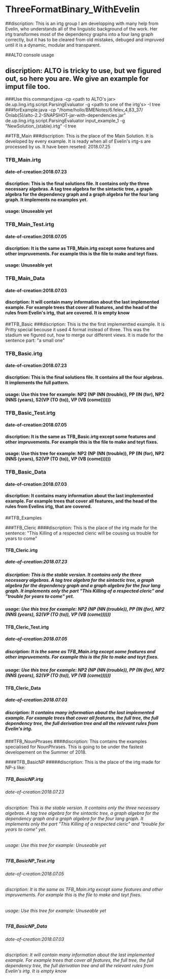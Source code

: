# ThreeFormatBinary_WithEvelin
##discription: This is an irtg group I am developping with many help from Evelin, who understands all of the linguistic background of the work. Her irtg transformes most of the dependency graphs into a four lang graph correctly, but it has to be cleared from old mistakes, debuged and impruved until it is a dynamic, modular and transparent.

##ALTO console usage
## discription: ALTO is tricky to use, but we figured out, so here you are. We give an example for imput file too.
###Use this command:java -cp <path to ALTO's jar> de.up.ling.irtg.script.ParsingEvaluator <path to inputfile> -g <path to one of the irtg's> -I tree
###forExample:java -cp "/home/hollo/BMENotes/6.felev_4,83_37/Önlab(5)/alto-2.2-SNAPSHOT-jar-with-dependencies.jar" de.up.ling.irtg.script.ParsingEvaluator input_example_1 -g "NewSolution_(stable).irtg" -I tree

##TFB_Main
###discription: This is the place of the Main Solution. It is developed by every example. It is ready when all of Evelin's irtg-s are processed by us. It have been reseted: 2018.07.25
### TFB_Main.irtg
#### date-of-creation:2018.07.23
#### discription: This is the final solutions file. It contains only the three necessary algebras. A tag tree algebra for the sintactic tree, a graph algebra for the dependency graph and a graph algebra for the four lang graph. It implements no examples yet.
#### usage: Unuseable yet
### TFB_Main_Test.irtg
#### date-of-creation:2018.07.05
#### discription: It is the same as TFB_Main.irtg except some features and other impruvements. For example this is the file to make and teyt fixes.
#### usage: Unuseable yet
### TFB_Main_Data
#### date-of-creation:2018.07.03
#### discription: It will contain many information about the last implemented example. For example trees that cover all features, and the head of the rules from Evelin's irtg, that are covered. It is empty know

##TFB_Basic
###discription: This is the the first implementted example. It is Pritty special becouse it used 4 format instead of three. This was the stadium we figured out, how to merge our different views. It is made for the sentence part: "a small one"
### TFB_Basic.irtg
#### date-of-creation:2018.07.23
#### discription: This is the final solutions file. It contains all the four algebras. It implements the full pattern.
#### usage: Use this tree for example: NP2 (NP (NN (trouble)), PP (IN (for), NP2 (NNS (years), S2(VP (TO (to)), VP (VB (come))))))
### TFB_Basic_Test.irtg
#### date-of-creation:2018.07.05
#### discription: It is the same as TFB_Basic.irtg except some features and other impruvements. For example this is the file to make and teyt fixes.
#### usage: Use this tree for example: NP2 (NP (NN (trouble)), PP (IN (for), NP2 (NNS (years), S2(VP (TO (to)), VP (VB (come))))))
### TFB_Basic_Data
#### date-of-creation:2018.07.03
#### discription: It contains many information about the last implemented example. For example trees that cover all features, and the head of the rules from Evelins irtg, that are covered.

##TFB_Examples

###TFB_Cleric
####discription: This is the place of the irtg made for the sentence: "This Killing of a respected cleric will be cousing us trouble for years to come"
#### TFB_Cleric.irtg
##### date-of-creation:2018.07.23
##### discription: This is the stable version. It contains only the three necessary algebras. A tag tree algebra for the sintactic tree, a graph algebra for the dependency graph and a graph algebra for the four lang graph. It implements only the part "This Killing of a respected cleric" and "trouble for years to come" yet.
##### usage: Use this tree for example: NP2 (NP (NN (trouble)), PP (IN (for), NP2 (NNS (years), S2(VP (TO (to)), VP (VB (come))))))
#### TFB_Cleric_Test.irtg
##### date-of-creation:2018.07.05
##### discription: It is the same as TFB_Main.irtg except some features and other impruvements. For example this is the file to make and teyt fixes.
##### usage: Use this tree for example: NP2 (NP (NN (trouble)), PP (IN (for), NP2 (NNS (years), S2(VP (TO (to)), VP (VB (come))))))
#### TFB_Cleric_Data
##### date-of-creation:2018.07.03
##### discription: It contains many information about the last implemented example. For example trees that cover all features, the full tree, the full dependency tree, the full derivation tree and all the relevant rules from Evelin's irtg.

###TFB_NounPhrases
####discription: This contains the examples specialised for NounPhrases. This is going to be under the fastest developement on the Summer of 2018.

####TFB_BasicNP
#####discription: This is the place of the irtg made for NP-s like:
##### TFB_BasicNP.irtg
###### date-of-creation:2018.07.23
###### discription: This is the stable version. It contains only the three necessary algebras. A tag tree algebra for the sintactic tree, a graph algebra for the dependency graph and a graph algebra for the four lang graph. It implements only the part "This Killing of a respected cleric" and "trouble for years to come" yet.
###### usage: Use this tree for example: Unuseable yet
##### TFB_BasicNP_Test.irtg
###### date-of-creation:2018.07.05
###### discription: It is the same as TFB_Main.irtg except some features and other impruvements. For example this is the file to make and teyt fixes.
###### usage: Use this tree for example: Unuseable yet
##### TFB_BasicNP_Data
###### date-of-creation:2018.07.03
###### discription: It will contain many information about the last implemented example. For example trees that cover all features, the full tree, the full dependency tree, the full derivation tree and all the relevant rules from Evelin's irtg. It is empty know
